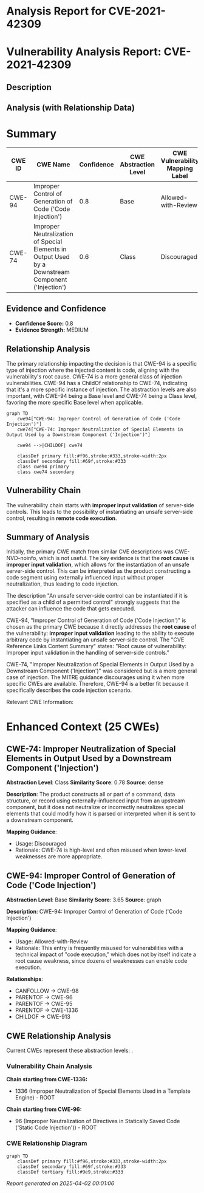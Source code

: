# Analysis Report for CVE-2021-42309

# Vulnerability Analysis Report: CVE-2021-42309

## Description



## Analysis (with Relationship Data)

# Summary
| CWE ID | CWE Name | Confidence | CWE Abstraction Level | CWE Vulnerability Mapping Label | CWE-Vulnerability Mapping Notes |
|---|---|---|---|---|---|
| CWE-94 | Improper Control of Generation of Code ('Code Injection') | 0.8 | Base | Allowed-with-Review | Primary CWE |
| CWE-74 | Improper Neutralization of Special Elements in Output Used by a Downstream Component ('Injection') | 0.6 | Class | Discouraged | Secondary Candidate |

## Evidence and Confidence

*   **Confidence Score:** 0.8
*   **Evidence Strength:** MEDIUM

## Relationship Analysis
The primary relationship impacting the decision is that CWE-94 is a specific type of injection where the injected content is code, aligning with the vulnerability's root cause. CWE-74 is a more general class of injection vulnerabilities. CWE-94 has a ChildOf relationship to CWE-74, indicating that it's a more specific instance of injection. The abstraction levels are also important, with CWE-94 being a Base level and CWE-74 being a Class level, favoring the more specific Base level when applicable.

```mermaid
graph TD
    cwe94["CWE-94: Improper Control of Generation of Code ('Code Injection')"]
    cwe74["CWE-74: Improper Neutralization of Special Elements in Output Used by a Downstream Component ('Injection')"]
    
    cwe94 -->|CHILDOF| cwe74
    
    classDef primary fill:#f96,stroke:#333,stroke-width:2px
    classDef secondary fill:#69f,stroke:#333
    class cwe94 primary
    class cwe74 secondary
```

## Vulnerability Chain
The vulnerability chain starts with **improper input validation** of server-side controls. This leads to the possibility of instantiating an unsafe server-side control, resulting in **remote code execution**.

## Summary of Analysis
Initially, the primary CWE match from similar CVE descriptions was CWE-NVD-noinfo, which is not useful. The key evidence is that the **root cause** is **improper input validation**, which allows for the instantiation of an unsafe server-side control. This can be interpreted as the product constructing a code segment using externally influenced input without proper neutralization, thus leading to code injection.

The description "An unsafe server-side control can be instantiated if it is specified as a child of a permitted control" strongly suggests that the attacker can influence the code that gets executed.

CWE-94, "Improper Control of Generation of Code ('Code Injection')" is chosen as the primary CWE because it directly addresses the **root cause** of the vulnerability: **improper input validation** leading to the ability to execute arbitrary code by instantiating an unsafe server-side control. The "CVE Reference Links Content Summary" states: "Root cause of vulnerability: Improper input validation in the handling of server-side controls."

CWE-74, "Improper Neutralization of Special Elements in Output Used by a Downstream Component ('Injection')" was considered but is a more general case of injection. The MITRE guidance discourages using it when more specific CWEs are available. Therefore, CWE-94 is a better fit because it specifically describes the code injection scenario.

Relevant CWE Information:

# Enhanced Context (25 CWEs)

## CWE-74: Improper Neutralization of Special Elements in Output Used by a Downstream Component ('Injection')
**Abstraction Level**: Class
**Similarity Score**: 0.78
**Source**: dense

**Description**:
The product constructs all or part of a command, data structure, or record using externally-influenced input from an upstream component, but it does not neutralize or incorrectly neutralizes special elements that could modify how it is parsed or interpreted when it is sent to a downstream component.

**Mapping Guidance**:
- Usage: Discouraged
- Rationale: CWE-74 is high-level and often misused when lower-level weaknesses are more appropriate.

## CWE-94: Improper Control of Generation of Code ('Code Injection')
**Abstraction Level**: Base
**Similarity Score**: 3.65
**Source**: graph

**Description**:
CWE-94: Improper Control of Generation of Code ('Code Injection')

**Mapping Guidance**:
- Usage: Allowed-with-Review
- Rationale: This entry is frequently misused for vulnerabilities with a technical impact of "code execution," which does not by itself indicate a root cause weakness, since dozens of weaknesses can enable code execution.

**Relationships**:
- CANFOLLOW -> CWE-98
- PARENTOF -> CWE-96
- PARENTOF -> CWE-95
- PARENTOF -> CWE-1336
- CHILDOF -> CWE-913


## CWE Relationship Analysis

Current CWEs represent these abstraction levels: .


### Vulnerability Chain Analysis

**Chain starting from CWE-1336:**
- 1336 (Improper Neutralization of Special Elements Used in a Template Engine) - ROOT


**Chain starting from CWE-96:**
- 96 (Improper Neutralization of Directives in Statically Saved Code ('Static Code Injection')) - ROOT



### CWE Relationship Diagram

```mermaid
graph TD
    classDef primary fill:#f96,stroke:#333,stroke-width:2px
    classDef secondary fill:#69f,stroke:#333
    classDef tertiary fill:#9e9,stroke:#333
```



*Report generated on 2025-04-02 00:01:06*

